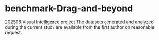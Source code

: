 # benchmark-Drag-and-beyond
202508 Visual Intelligence project
The datasets generated and analyzed during the current study are available from the first author on reasonable request.
